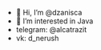 - 👋 Hi, I’m @dzanisca
- 👀 I’m interested in Java 
- telegram: @alcatrazit
- vk: d_nerush

<!---
dzanisca/dzanisca is a ✨ special ✨ repository because its `README.md` (this file) appears on your GitHub profile.
You can click the Preview link to take a look at your changes.
--->

